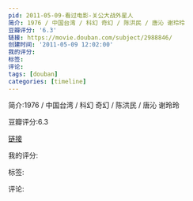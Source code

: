 ```yaml
---
pid: 2011-05-09-看过电影-关公大战外星人
简介: 1976 / 中国台湾 / 科幻 奇幻 / 陈洪民 / 唐沁 谢玲玲
豆瓣评分: '6.3'
链接: https://movie.douban.com/subject/2988846/
创建时间: '2011-05-09 12:02:00'
我的评分:
标签:
评论:
tags: [douban]
categories: [timeline]
---
```

简介:1976 / 中国台湾 / 科幻 奇幻 / 陈洪民 / 唐沁 谢玲玲

豆瓣评分:6.3

[链接](https://movie.douban.com/subject/2988846/)

我的评分:

标签:

评论:

